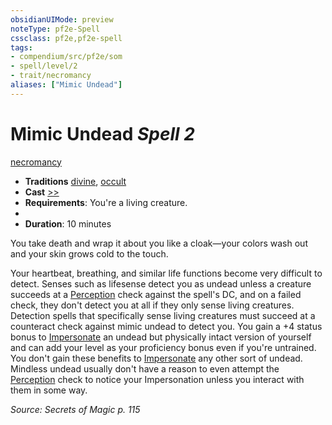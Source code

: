 ```yaml
---
obsidianUIMode: preview
noteType: pf2e-Spell
cssclass: pf2e,pf2e-spell
tags:
- compendium/src/pf2e/som
- spell/level/2
- trait/necromancy
aliases: ["Mimic Undead"]
---
```

# Mimic Undead *Spell 2*   
[necromancy](rules/traits/necromancy.md "Necromancy School Trait")  

- **Traditions** [divine](rules/traits/divine.md "Divine Tradition Trait"), [occult](rules/traits/occult.md "Occult Tradition Trait")
- **Cast** [>>](rules/core-rulebook/chapter-9-playing-the-game.md#Actions "Two-Action") 
- **Requirements**: You're a living creature.
- 
- **Duration**: 10 minutes

You take death and wrap it about you like a cloak—your colors wash out and your skin grows cold to the touch.

Your heartbeat, breathing, and similar life functions become very difficult to detect. Senses such as lifesense detect you as undead unless a creature succeeds at a [Perception](compendium/skills.md#Perception) check against the spell's DC, and on a failed check, they don't detect you at all if they only sense living creatures. Detection spells that specifically sense living creatures must succeed at a counteract check against mimic undead to detect you. You gain a +4 status bonus to [Impersonate](rules/actions/impersonate.md) an undead but physically intact version of yourself and can add your level as your proficiency bonus even if you're untrained. You don't gain these benefits to [Impersonate](rules/actions/impersonate.md) any other sort of undead. Mindless undead usually don't have a reason to even attempt the [Perception](compendium/skills.md#Perception) check to notice your Impersonation unless you interact with them in some way.

*Source: Secrets of Magic p. 115*